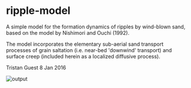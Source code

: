 # ripple-model

A simple model for the formation dynamics of ripples by wind-blown sand, based
on the model by Nishimori and Ouchi (1992). 

The model incorporates the elementary sub-aerial sand transport processes of
grain saltation (i.e. near-bed 'downwind' transport) and surface creep 
(included herein as a localized diffusive process). 

Tristan Guest
8 Jan 2016

![output](/imgs/099.png)
